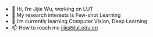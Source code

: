 - 👋 Hi, I’m Jijie Wu, working on LUT
- 👀 My research interests is Few-shot Learning
- 🌱 I’m currently learning Computer Vision, Deep Learning
- 📫 How to reach me jijie@lut.edu.cn


<!---
spraise/spraise is a ✨ special ✨ repository because its `README.md` (this file) appears on your GitHub profile.
You can click the Preview link to take a look at your changes.
--->
